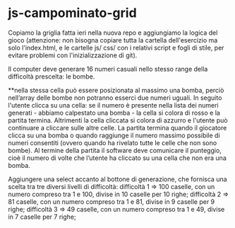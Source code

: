 # js-campominato-grid

Copiamo la griglia fatta ieri nella nuova repo e aggiungiamo la logica del gioco (attenzione: non bisogna copiare tutta la cartella dell'esercizio ma solo l'index.html, e le cartelle js/ css/ con i relativi script e fogli di stile, per evitare problemi con l'inizializzazione di git).


Il computer deve generare 16 numeri casuali nello stesso range della difficoltà prescelta: le bombe.
<!-- Attenzione: -->
 **nella stessa cella può essere posizionata al massimo una bomba, perciò nell’array delle bombe non potranno esserci due numeri uguali.
In seguito l'utente clicca su una cella: se il numero è presente nella lista dei numeri generati - abbiamo calpestato una bomba - la cella si colora di rosso e la partita termina.
Altrimenti la cella cliccata si colora di azzurro e l'utente può continuare a cliccare sulle altre celle.
La partita termina quando il giocatore clicca su una bomba o quando raggiunge il numero massimo possibile di numeri consentiti (ovvero quando ha rivelato tutte le celle che non sono bombe).
Al termine della partita il software deve comunicare il punteggio, cioè il numero di volte che 
l’utente ha cliccato su una cella che non era una bomba.

<!-- BONUS: -->

Aggiungere una select accanto al bottone di generazione, che fornisca una scelta tra tre diversi livelli di difficoltà:
difficoltà 1 ⇒ 100 caselle, con un numero compreso tra 1 e 100, divise in 10 caselle per 10 righe;
difficoltà 2 ⇒ 81 caselle, con un numero compreso tra 1 e 81, divise in 9 caselle per 9 righe;
difficoltà 3 ⇒ 49 caselle, con un numero compreso tra 1 e 49, divise in 7 caselle per 7 righe;


<!-- workflow -->

<!-- 

- per 16 volte
    - genero un numero casuale che non ho già generato
    - aggiungo quel numero all'array delle bombe
- per ogni cella della griglia
    - quando l'utente clicca su quella cella, allora
       - se la cella contiene una 'bomba' presente nel array allora
          - termino la partita
       - altimenti prende il colore pre selezionato della casella 'stanadard'
al termine della partita il software restituisce il puntegio ottenuto

-->